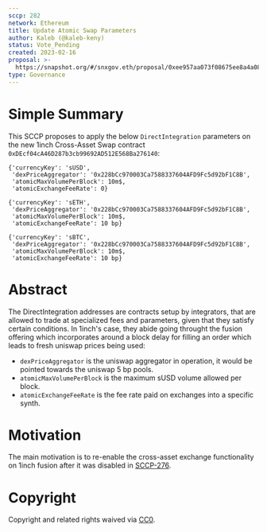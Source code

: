 ```yaml
---
sccp: 282
network: Ethereum
title: Update Atomic Swap Parameters
author: Kaleb (@kaleb-keny)
status: Vote_Pending
created: 2023-02-16
proposal: >-
  https://snapshot.org/#/snxgov.eth/proposal/0xee957aa073f08675ee8a4a08e628065f23aa28dc45b784bfff3989aaeb46c551
type: Governance
---
```


# Simple Summary

This SCCP proposes to apply the below `DirectIntegration` parameters on the new 1inch Cross-Asset Swap contract `0xDEcf04cA46D287b3cb99692AD512E568Ba276140`:

```
{'currencyKey': 'sUSD',
 'dexPriceAggregator': '0x228bCc970003Ca7588337604AFD9Fc5d92bF1C8B',
 'atomicMaxVolumePerBlock': 10m$,
 'atomicExchangeFeeRate': 0}

{'currencyKey': 'sETH',
 'dexPriceAggregator': '0x228bCc970003Ca7588337604AFD9Fc5d92bF1C8B',
 'atomicMaxVolumePerBlock': 10m$,
 'atomicExchangeFeeRate': 10 bp}

{'currencyKey': 'sBTC',
 'dexPriceAggregator': '0x228bCc970003Ca7588337604AFD9Fc5d92bF1C8B',
 'atomicMaxVolumePerBlock': 10m$,
 'atomicExchangeFeeRate': 10 bp}
```

# Abstract

The DirectIntegration addresses are contracts setup by integrators, that are allowed to trade at specialized fees and parameters, given that they satisfy certain conditions. In 1inch's case, they abide going throught the fusion offering which incorporates around a block delay for filling an order which leads to fresh uniswap prices being used:
- `dexPriceAggregator` is the uniswap aggregator in operation, it would be pointed towards the uniswap 5 bp pools.
- `atomicMaxVolumePerBlock` is the maximum sUSD volume allowed per block.
- `atomicExchangeFeeRate` is the fee rate paid on exchanges into a specific synth.


# Motivation

The main motivation is to re-enable the cross-asset exchange functionality on 1inch fusion after it was disabled in [SCCP-276](https://sips.synthetix.io/sccp/sccp-276/).


# Copyright

Copyright and related rights waived via [CC0](https://creativecommons.org/publicdomain/zero/1.0/).
